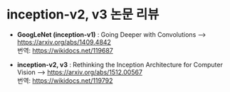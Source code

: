 # inception-v2, v3 논문 리뷰
- **GoogLeNet (inception-v1)** : Going Deeper with Convolutions --> https://arxiv.org/abs/1409.4842 <br>
번역: https://wikidocs.net/119687

- **inception-v2, v3** : Rethinking the Inception Architecture for Computer Vision --> https://arxiv.org/abs/1512.00567 <br>
번역: https://wikidocs.net/119792
